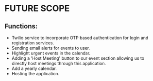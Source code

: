 # FUTURE SCOPE

## Functions:

* Twilio service to incorporate OTP based authentication for login and registration services.
* Sending email alerts for events to user.
* Highlight urgent events in the calendar.
* Adding a 'Host Meeting' button to our event section allowing us to directly host meetings through this application.
* Add a yearly calendar.
* Hosting the application.
